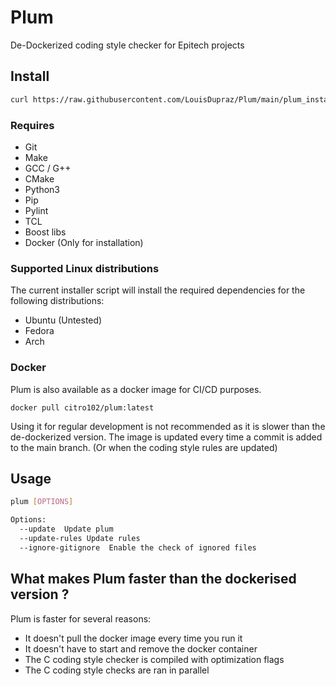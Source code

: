 # Plum
De-Dockerized coding style checker for Epitech projects


## Install

```sh
curl https://raw.githubusercontent.com/LouisDupraz/Plum/main/plum_install.sh | bash
```
### Requires
- Git
- Make
- GCC / G++
- CMake
- Python3
- Pip
- Pylint
- TCL
- Boost libs
- Docker (Only for installation)

### Supported Linux distributions
The current installer script will install the required dependencies for the following distributions:
- Ubuntu (Untested)
- Fedora
- Arch

### Docker
Plum is also available as a docker image for CI/CD purposes.
```shell
docker pull citro102/plum:latest
```

Using it for regular development is not recommended as it is slower than the de-dockerized version.
The image is updated every time a commit is added to the main branch. (Or when the coding style rules are updated)

## Usage

```sh
plum [OPTIONS]

Options:
  --update  Update plum
  --update-rules Update rules
  --ignore-gitignore  Enable the check of ignored files
```

## What makes Plum faster than the dockerised version ?
Plum is faster for several reasons:
 - It doesn't pull the docker image every time you run it
 - It doesn't have to start and remove the docker container
 - The C coding style checker is compiled with optimization flags
 - The C coding style checks are ran in parallel